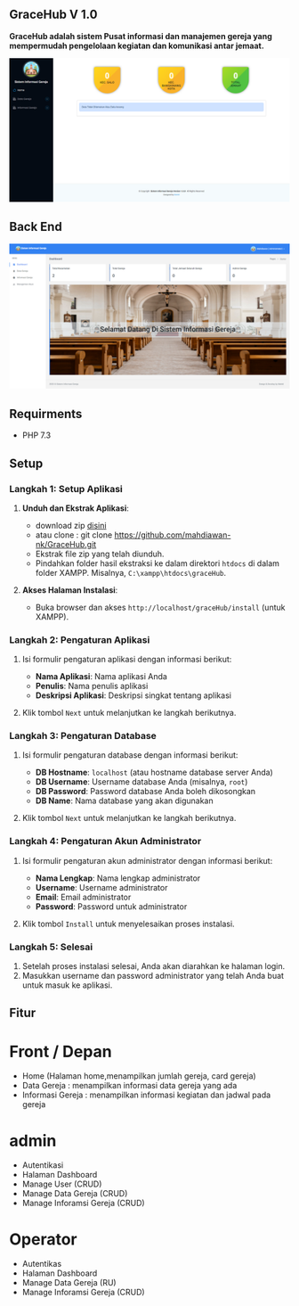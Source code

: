 
## GraceHub V 1.0 
<p><b>
GraceHub adalah sistem Pusat informasi dan manajemen gereja yang mempermudah pengelolaan kegiatan dan komunikasi antar jemaat.
</b></p>

![Front End](frontend.png)


## Back End

![Back End](backend.png)

## Requirments
- PHP 7.3

## Setup 

### Langkah 1: Setup Aplikasi
1. **Unduh dan Ekstrak Aplikasi**:
    - download zip <a href="https://github.com/mahdiawan-nk/GraceHub/archive/refs/heads/main.zip">disini</a> 
    - atau clone : git clone https://github.com/mahdiawan-nk/GraceHub.git
    - Ekstrak file zip yang telah diunduh.
    - Pindahkan folder hasil ekstraksi ke dalam direktori `htdocs` di dalam folder XAMPP. Misalnya, `C:\xampp\htdocs\graceHub`.

2. **Akses Halaman Instalasi**:
   - Buka browser dan akses `http://localhost/graceHub/install` (untuk XAMPP).

### Langkah 2: Pengaturan Aplikasi
1. Isi formulir pengaturan aplikasi dengan informasi berikut:
   - **Nama Aplikasi**: Nama aplikasi Anda
   - **Penulis**: Nama penulis aplikasi
   - **Deskripsi Aplikasi**: Deskripsi singkat tentang aplikasi

2. Klik tombol `Next` untuk melanjutkan ke langkah berikutnya.

### Langkah 3: Pengaturan Database
1. Isi formulir pengaturan database dengan informasi berikut:
   - **DB Hostname**: `localhost` (atau hostname database server Anda)
   - **DB Username**: Username database Anda (misalnya, `root`)
   - **DB Password**: Password database Anda boleh dikosongkan
   - **DB Name**: Nama database yang akan digunakan

2. Klik tombol `Next` untuk melanjutkan ke langkah berikutnya.

### Langkah 4: Pengaturan Akun Administrator
1. Isi formulir pengaturan akun administrator dengan informasi berikut:
   - **Nama Lengkap**: Nama lengkap administrator
   - **Username**: Username administrator
   - **Email**: Email administrator
   - **Password**: Password untuk administrator

2. Klik tombol `Install` untuk menyelesaikan proses instalasi.

### Langkah 5: Selesai
1. Setelah proses instalasi selesai, Anda akan diarahkan ke halaman login.
2. Masukkan username dan password administrator yang telah Anda buat untuk masuk ke aplikasi.


## Fitur
# Front / Depan
- Home (Halaman home,menampilkan jumlah gereja, card gereja)
- Data Gereja : menampilkan informasi data gereja yang ada
- Informasi Gereja : menampilkan informasi kegiatan dan jadwal pada gereja

# admin
- Autentikasi
- Halaman Dashboard
- Manage User (CRUD)
- Manage Data Gereja (CRUD)
- Manage Inforamsi Gereja (CRUD)


# Operator
- Autentikas
- Halaman Dashboard
- Manage Data Gereja (RU)
- Manage Inforamsi Gereja (CRUD)